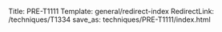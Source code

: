 Title: PRE-T1111
Template: general/redirect-index
RedirectLink: /techniques/T1334
save_as: techniques/PRE-T1111/index.html